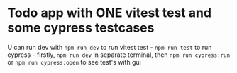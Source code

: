 # Todo app with ONE vitest test and some cypress testcases

U can run dev with `npm run dev`
to run vitest test - `npm run test`
to run cypress - firstly, `npm run dev` in separate terminal, then `npm run cypress:run` or `npm run cypress:open` to see test's with gui